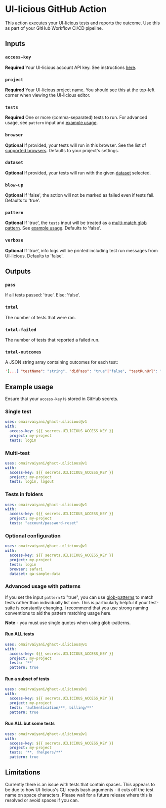 # UI-licious GitHub Action

This action executes your [UI-licious](https://uilicious.com/) tests and reports the outcome. Use this as part of your GitHub Workflow CI/CD pipeline.

## Inputs

### `access-key`

**Required** Your UI-licious account API key. See instructions [here](https://github.com/uilicious/uilicious-cli).

### `project`

**Required** Your UI-licious project name. You should see this at the top-left corner when viewing the UI-licious editor.

### `tests`

**Required** One or more (comma-separated) tests to run. For advanced usage, see `pattern` input and [example usage](#example-usage).

### `browser`

**Optional** If provided, your tests will run in this browser. See the list of [supported browsers](https://docs.uilicious.com/scripting/config.html). Defaults to your project's settings.

### `dataset`

**Optional** If provided, your tests will run with the given [dataset](https://docs.uilicious.com/scripting/datasets.html#datasets) selected.

### `blow-up`

**Optional** If 'false', the action will not be marked as failed even if tests fail. Defaults to 'true'.

### `pattern`

**Optional** If 'true', the `tests` input will be treated as a [multi-match glob pattern](https://github.com/sindresorhus/multimatch). See [example usage](#example-usage). Defaults to 'false'.

### `verbose`

**Optional** If 'true', info logs will be printed including test run messages from UI-licious. Defaults to 'false'.

## Outputs

### `pass`

If all tests passed: 'true'. Else: 'false'.

### `total`

The number of tests that were ran.

### `total-failed`

The number of tests that reported a failed run.

### `total-outcomes`

A JSON string array containing outcomes for each test:
```json
'[...{ "testName": "string", "didPass": "true"|"false", "testRunUrl": "https://..." }]'
```


## Example usage

Ensure that your `access-key` is stored in GitHub secrets.

### Single test

```yml
uses: omairvaiyani/ghact-uilicious@v1
with:
  access-key: ${{ secrets.UILICIOUS_ACCESS_KEY }}
  project: my-project
  tests: login
```

### Multi-test

```yml
uses: omairvaiyani/ghact-uilicious@v1
with:
  access-key: ${{ secrets.UILICIOUS_ACCESS_KEY }}
  project: my-project
  tests: login, logout
```

### Tests in folders

```yml
uses: omairvaiyani/ghact-uilicious@v1
with:
  access-key: ${{ secrets.UILICIOUS_ACCESS_KEY }}
  project: my-project
  tests: "account/password-reset"
```

### Optional configuration

```yml
uses: omairvaiyani/ghact-uilicious@v1
with:
  access-key: ${{ secrets.UILICIOUS_ACCESS_KEY }}
  project: my-project
  tests: login
  browser: safari
  dataset: qa-sample-data
```

### Advanced usage with patterns

If you set the input `pattern` to "true", you can use [glob-patterns](https://github.com/sindresorhus/multimatch) to match tests rather than individually list one. This is particularly helpful if your test-suite is constantly changing. I recommend that you use strong naming conventions to aid the pattern matching usage here.

**Note** - you must use single quotes when using glob-patterns.

#### Run ALL tests

```yml
uses: omairvaiyani/ghact-uilicious@v1
with:
  access-key: ${{ secrets.UILICIOUS_ACCESS_KEY }}
  project: my-project
  tests: '**'
  pattern: true
```

#### Run a subset of tests

```yml
uses: omairvaiyani/ghact-uilicious@v1
with:
  access-key: ${{ secrets.UILICIOUS_ACCESS_KEY }}
  project: my-project
  tests: 'authentication/**, billing/**'
  pattern: true
```

#### Run ALL but some tests

```yml
uses: omairvaiyani/ghact-uilicious@v1
with:
  access-key: ${{ secrets.UILICIOUS_ACCESS_KEY }}
  project: my-project
  tests: '**, !helpers/**'
  pattern: true
```

## Limitations

Currently there is an issue with tests that contain spaces. This appears to be due to how UI-licious's CLI reads bash arguments - it cuts off the test name on space characters. Please wait for a future release where this is resolved or avoid spaces if you can.
